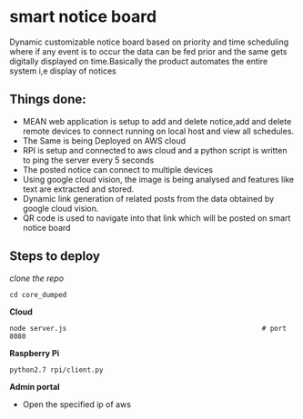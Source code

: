 # smart notice board

Dynamic customizable notice board based on priority and time scheduling where if any event is to occur the data can be fed prior and the same gets digitally displayed on time.Basically the product automates the entire system i,e display of notices

## Things done:
* MEAN web application is setup to add and delete notice,add and delete remote devices to connect running on local host and view all schedules.
* The Same is being Deployed on AWS cloud
* RPI is  setup and connected to aws cloud and a python script is written to ping the server every 5 seconds
* The posted notice can connect to multiple devices
* Using google cloud vision, the image is being analysed and features like text are extracted and stored.
* Dynamic link generation of related posts from the data obtained by google cloud vision.
* QR code is used to navigate into that link which will be posted on smart notice board

## Steps to deploy
*clone the repo*
```
cd core_dumped
```

**Cloud**
```
node server.js                                                # port 8080
```

**Raspberry Pi**
```
python2.7 rpi/client.py
```

**Admin portal**
* Open the specified ip of aws
